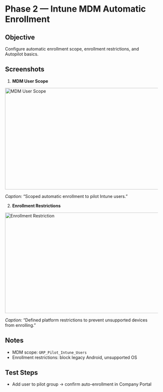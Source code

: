 # Phase 2 — Intune MDM Automatic Enrollment

## Objective
Configure automatic enrollment scope, enrollment restrictions, and Autopilot basics.

## Screenshots
1. **MDM User Scope**
<img width="821" height="334" alt="MDM User Scope" src="https://github.com/user-attachments/assets/5e139b83-6b26-4143-b40b-07db83408be4" />

*Caption:* “Scoped automatic enrollment to pilot Intune users.”

2. **Enrollment Restrictions**
  <img width="538" height="331" alt="Enrollment Restriction" src="https://github.com/user-attachments/assets/956fc9de-5de9-4d52-bbab-a58e8be707e1" />
 
   *Caption:* “Defined platform restrictions to prevent unsupported devices from enrolling.”

## Notes
- MDM scope: `GRP_Pilot_Intune_Users`
- Enrollment restrictions: block legacy Android, unsupported OS

## Test Steps
- Add user to pilot group → confirm auto-enrollment in Company Portal
